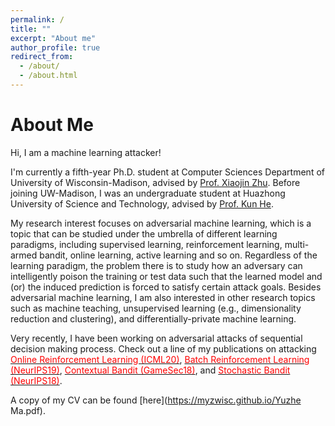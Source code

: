 ```yaml
---
permalink: /
title: ""
excerpt: "About me"
author_profile: true
redirect_from: 
  - /about/
  - /about.html
---
```


About Me
======
Hi, I am a machine learning attacker!

I'm currently a fifth-year Ph.D. student at Computer Sciences Department of University of Wisconsin-Madison, advised by [Prof. Xiaojin Zhu](http://pages.cs.wisc.edu/~jerryzhu/index.html). Before joining UW-Madison, I was an undergraduate student at Huazhong University of Science and Technology, advised by [Prof. Kun He](https://scholar.google.com/citations?user=YTQnGJsAAAAJ&hl=en).

My research interest focuses on adversarial machine learning, which is a topic that can be studied under the umbrella of different learning paradigms, including supervised learning, reinforcement learning, multi-armed bandit, online learning, active learning and so on. Regardless of the learning paradigm, the problem there is to study how an adversary can intelligently poison the training or test data such that the learned model and (or) the induced prediction is forced to satisfy certain attack goals. Besides adversarial machine learning, I am also interested in other research topics such as machine teaching, unsupervised learning (e.g., dimensionality reduction and clustering), and differentially-private machine learning.

Very recently, I have been working on adversarial attacks of sequential decision making process. Check out a line of my publications on attacking [<font color="red">Online Reinforcement Learning (ICML20)</font>](https://arxiv.org/abs/2003.12613), [<font color="red">Batch Reinforcement Learning (NeurIPS19)</font>](https://arxiv.org/abs/1910.05821), [<font color="red">Contextual Bandit (GameSec18)</font>](https://arxiv.org/abs/1808.05760), and [<font color="red">Stochastic Bandit (NeurIPS18)</font>](https://arxiv.org/abs/1810.12188).



A copy of my CV can be found [here](https://myzwisc.github.io/Yuzhe Ma.pdf).


